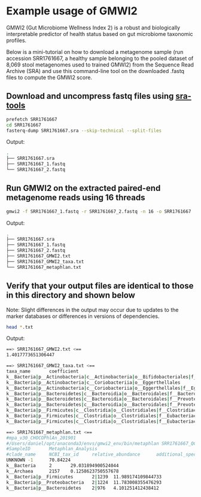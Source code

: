 # Example usage of GMWI2

GMWI2 (Gut Microbiome Wellness Index 2) is a robust and biologically interpretable predictor of health status based on gut microbiome taxonomic profiles.

Below is a mini-tutorial on how to download a metagenome sample (run accession SRR1761667, a healthy sample belonging to the pooled dataset of 8,069 stool metagenomes used to trained GMWI2) from the Sequence Read Archive (SRA) and use this command-line tool on the downloaded .fastq files to compute the GMWI2 score.

## Download and uncompress fastq files using [sra-tools](https://github.com/ncbi/sra-tools/wiki/)

```bash
prefetch SRR1761667
cd SRR1761667
fasterq-dump SRR1761667.sra --skip-technical --split-files
```

Output:
```bash
.
├── SRR1761667.sra
├── SRR1761667_1.fastq
└── SRR1761667_2.fastq
```

## Run GMWI2 on the extracted paired-end metagenome reads using 16 threads
```bash
gmwi2 -f SRR1761667_1.fastq -r SRR1761667_2.fastq -n 16 -o SRR1761667
```

Output:
```bash
.
├── SRR1761667.sra
├── SRR1761667_1.fastq
├── SRR1761667_2.fastq
├── SRR1761667_GMWI2.txt
├── SRR1761667_GMWI2_taxa.txt
└── SRR1761667_metaphlan.txt
```

## Verify that your output files are identical to those in this directory and shown below

Note: Slight differences in the output may occur due to updates to the marker databases or differences in versions of dependencies.

```bash
head *.txt
```

Output:
```bash
==> SRR1761667_GMWI2.txt <==
1.4017773651306447

==> SRR1761667_GMWI2_taxa.txt <==
taxa_name       coefficient
k__Bacteria|p__Actinobacteria|c__Actinobacteria|o__Bifidobacteriales|f__Bifidobacteriaceae|g__Bifidobacterium|s__Bifidobacterium_adolescentis       0.184438966271142
k__Bacteria|p__Actinobacteria|c__Coriobacteriia|o__Eggerthellales       0.10985985383440176
k__Bacteria|p__Actinobacteria|c__Coriobacteriia|o__Eggerthellales|f__Eggerthellaceae    0.058580915614315394
k__Bacteria|p__Bacteroidetes|c__Bacteroidia|o__Bacteroidales|f__Bacteroidaceae|g__Bacteroides|s__Bacteroides_vulgatus   -0.07104784193156662
k__Bacteria|p__Bacteroidetes|c__Bacteroidia|o__Bacteroidales|f__Prevotellaceae|g__Prevotella|s__Prevotella_copri        0.019327473574940728
k__Bacteria|p__Bacteroidetes|c__Bacteroidia|o__Bacteroidales|f__Prevotellaceae|g__Prevotella|s__Prevotella_sp_AM42_24   0.20713868303104763
k__Bacteria|p__Firmicutes|c__Clostridia|o__Clostridiales|f__Clostridiaceae      -0.016769603426408927
k__Bacteria|p__Firmicutes|c__Clostridia|o__Clostridiales|f__Eubacteriaceae|g__Eubacterium|s__Eubacterium_hallii 0.05692133949999932
k__Bacteria|p__Firmicutes|c__Clostridia|o__Clostridiales|f__Eubacteriaceae|g__Eubacterium|s__Eubacterium_sp_CAG_180     -0.284991033861398

==> SRR1761667_metaphlan.txt <==
#mpa_v30_CHOCOPhlAn_201901
#/Users/daniel/opt/anaconda3/envs/gmwi2_env/bin/metaphlan SRR1761667_QC_1P.fastq.gz,SRR1761667_QC_2P.fastq.gz --index mpa_v30_CHOCOPhlAn_201901 --force --no_map --nproc 16 --input_type fastq -o SRR1761667_metaphlan.txt --add_viruses --unknown_estimation
#SampleID       Metaphlan_Analysis
#clade_name     NCBI_tax_id     relative_abundance      additional_species
UNKNOWN -1      70.84224
k__Bacteria     2       29.031894900524044
k__Archaea      2157    0.1258623750557678
k__Bacteria|p__Firmicutes       2|1239  11.989174109844733
k__Bacteria|p__Proteobacteria   2|1224  11.783008355476293
k__Bacteria|p__Bacteroidetes    2|976   4.101251412438412
```
